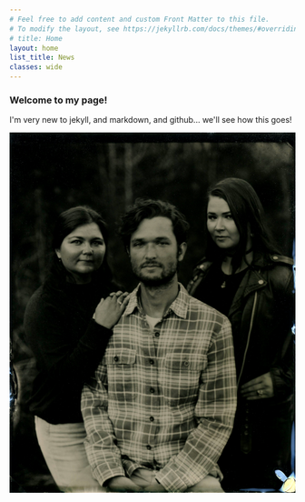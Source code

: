 ```yaml
---
# Feel free to add content and custom Front Matter to this file.
# To modify the layout, see https://jekyllrb.com/docs/themes/#overriding-theme-defaults
# title: Home
layout: home
list_title: News
classes: wide
---
```


### Welcome to my page!

I'm very new to jekyll, and markdown, and github... we'll see how this goes!

![Family](/assets/images/family2.jpg)